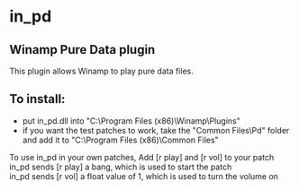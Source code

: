 in_pd
=====
Winamp Pure Data plugin
-----------------------
This plugin allows Winamp to play pure data files.

To install:
-----------
- put in_pd.dll into "C:\Program Files (x86)\Winamp\Plugins"
- if you want the test patches to work, take the "Common Files\Pd" folder and add it to "C:\Program Files (x86)\Common Files"

To use in_pd in your own patches, Add [r play] and [r vol] to your patch  
in_pd sends [r play] a bang, which is used to start the patch  
in_pd sends [r vol] a float value of 1, which is used to turn the volume on